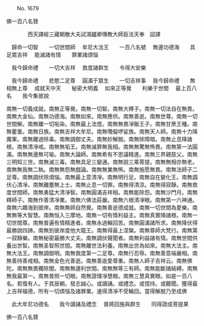 ﻿　　No. 1679

佛一百八名贊

　　　　西天譯經三藏朝散大夫試鴻臚卿傳教大師臣法天奉　詔譯


　歸命一切智　　一切世間師
　牟尼大法王　　一百八名號
　無邊功德海　　具足眾吉祥
　能滅諸有情　　罪業諸煩惱　

　我今歸命禮　　一切大吉祥
　救度諸群生　　令得大安樂　

　我今歸命禮　　悲愍二足尊
　圓滿于眾生　　一切吉祥事
　我今歸命禮　　無相無上尊
　成就天中天　　秘密大明義
　如來正等覺　　利樂于世間
　最上百八名　　我今集彼說　

南無一切義成就。南無正等覺。南無一切智。南無大釋子。南無一切法自在無畏。南無大金仙。南無功德海。南無如來。南無應供。南無善逝。南無世尊。南無一切世間解。南無離一切垢染。南無最上法燈。南無無畏凈飯王子。南無甘蔗王種。南無瞿曇。南無日族。南無吉祥大牟尼。南無囕儗啰娑族。南無天人師。南無十力降魔軍。南無離過除毒。南無調御丈夫。南無妙解脫。南無除障暗。南無止息降諸根。南無清凈戒。南無無垢王。南無滅罪無我相。南無無驚無怖畏。南無第一法圓滿。南無無邊無可喻。南無大論師。南無希有不思議精進。南無三界親慈父。南無三明知三世。南無滅三毒。南無具足三變通。南無說三乘菩提。南無無相亦無老。南無無我無二執。南無無怨無戲論。南無無業無怖。南無施愿無畏。南無法師子二足尊。南無調伏除煩惱。南無最上意清凈。南無明行足。南無自在變化王。南無調伏心清凈。南無離塵無上士。南無止息一切罪。南無得清涼。南無得寂靜。南無救度世間師。南無勇猛大清凈智。南無圓滿吉祥相。南無能除怨。南無沙門月。南無釋師子。南無作善清凈業。南無六佛法莊嚴。南無六根清凈眼。南無第一六神通。南無六趣海到彼岸。南無無師自然覺。南無善逝德成就。南無一切世間為愛樂。南無無等大智慧。南無恒入三摩地。南無一切有情利益主。南無真實降諸根。南無一切世間尊。南無普遍有情精進者。南無永過輪回苦。南無圓滿諸所求。南無降伏得最勝說四諦。南無到彼岸度他大龍王。南無得最上涅槃。南無尊師大梵行。南無第一寂靜樂。南無秘密最勝大丈夫。南無調伏聲聞者。南無利益諸有情。南無世間供養出世智。南無圣智照世間。南無離世法利養。南無出世為如來。南無大法主。南無大法王。南無調御明。南無救度第一二足尊。南無行忍辱。南無善意端嚴相。南無善持善戒相。南無金色光善逝。南無善逾愛尊重。南無人師子吉祥云。南無佛陀。南無無畏獨除闇。南無無邊利世間。南無無等三有師。南無能斷諸結縛。南無無我最第一。南無普照一切眼。南無證理凈慧眼。南無三慧真實眼。如是一百八名。若復有人。于其辰朝。發志誠心。或讀誦。或禮念。或憶持。或聽聞。獲得最上吉祥福德。所有一切煩惱及諸罪業。速得清凈不受輪回。當得解脫乃至成佛

　此大牟尼功德名　　我今讀誦及禮念
　普將回施與群生　　同得證成菩提果　

佛一百八名贊
